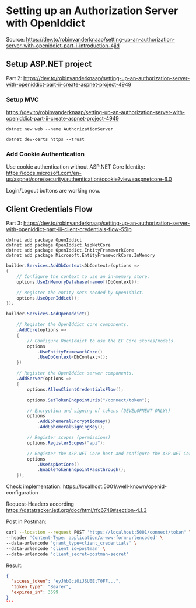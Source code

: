 # Setting up an Authorization Server with OpenIddict

Source: <https://dev.to/robinvanderknaap/setting-up-an-authorization-server-with-openiddict-part-i-introduction-4jid>

## Setup ASP.NET project

Part 2: <https://dev.to/robinvanderknaap/setting-up-an-authorization-server-with-openiddict-part-ii-create-aspnet-project-4949>

### Setup MVC

<https://dev.to/robinvanderknaap/setting-up-an-authorization-server-with-openiddict-part-ii-create-aspnet-project-4949>
```
dotnet new web --name AuthorizationServer
```
```
dotnet dev-certs https --trust
```

### Add Cookie Authentication

Use cookie authentication without ASP.NET Core Identity:
<https://docs.microsoft.com/en-us/aspnet/core/security/authentication/cookie?view=aspnetcore-6.0>

Login/Logout buttons are working now.

## Client Credentials Flow

Part 3: <https://dev.to/robinvanderknaap/setting-up-an-authorization-server-with-openiddict-part-iii-client-credentials-flow-55lp>

```
dotnet add package OpenIddict
dotnet add package OpenIddict.AspNetCore
dotnet add package OpenIddict.EntityFrameworkCore
dotnet add package Microsoft.EntityFrameworkCore.InMemory
```


```cs
builder.Services.AddDbContext<DbContext>(options =>
{
    // Configure the context to use an in-memory store.
    options.UseInMemoryDatabase(nameof(DbContext));

    // Register the entity sets needed by OpenIddict.
    options.UseOpenIddict();
});

builder.Services.AddOpenIddict()

    // Register the OpenIddict core components.
    .AddCore(options =>
    {
        // Configure OpenIddict to use the EF Core stores/models.
        options
            .UseEntityFrameworkCore()
            .UseDbContext<DbContext>();
    })

    // Register the OpenIddict server components.
    .AddServer(options =>
    {
        options.AllowClientCredentialsFlow();

        options.SetTokenEndpointUris("/connect/token");

        // Encryption and signing of tokens (DEVELOPMENT ONLY!)
        options
            .AddEphemeralEncryptionKey()
            .AddEphemeralSigningKey();

        // Register scopes (permissions)
        options.RegisterScopes("api");

        // Register the ASP.NET Core host and configure the ASP.NET Core-specific options.
        options
            .UseAspNetCore()
            .EnableTokenEndpointPassthrough();
    });
```

Check implementation: https://localhost:5001/.well-known/openid-configuration

Request-Headers according <https://datatracker.ietf.org/doc/html/rfc6749#section-4.1.3>

Post in Postman:

```bash
curl --location --request POST 'https://localhost:5001/connect/token' \
--header 'Content-Type: application/x-www-form-urlencoded' \
--data-urlencode 'grant_type=client_credentials' \
--data-urlencode 'client_id=postman' \
--data-urlencode 'client_secret=postman-secret'
```

Result:

````json
{
  "access_token": "eyJhbGciOiJSU0EtT0FF...",
  "token_type": "Bearer",
  "expires_in": 3599
}
```
